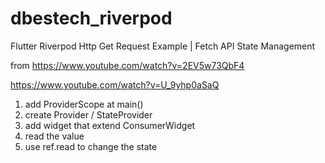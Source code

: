 # dbestech_riverpod

Flutter Riverpod Http Get Request Example | Fetch API State Management

from
https://www.youtube.com/watch?v=2EV5w73QbF4

https://www.youtube.com/watch?v=U_9yhp0aSaQ

1. add ProviderScope at main()
2. create Provider / StateProvider
3. add widget that extend ConsumerWidget
4. read the value
5. use ref.read to change the state
